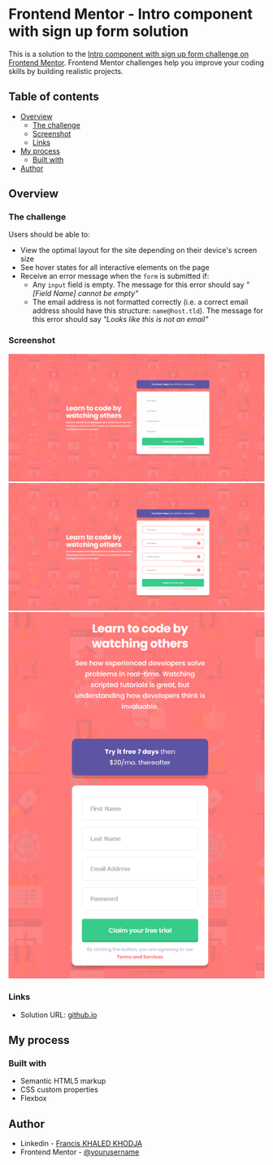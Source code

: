 # Frontend Mentor - Intro component with sign up form solution

This is a solution to the [Intro component with sign up form challenge on Frontend Mentor](https://www.frontendmentor.io/challenges/intro-component-with-signup-form-5cf91bd49edda32581d28fd1). Frontend Mentor challenges help you improve your coding skills by building realistic projects. 

## Table of contents

- [Overview](#overview)
  - [The challenge](#the-challenge)
  - [Screenshot](#screenshot)
  - [Links](#links)
- [My process](#my-process)
  - [Built with](#built-with)
- [Author](#author)

## Overview

### The challenge

Users should be able to:

- View the optimal layout for the site depending on their device's screen size
- See hover states for all interactive elements on the page
- Receive an error message when the `form` is submitted if:
  - Any `input` field is empty. The message for this error should say *"[Field Name] cannot be empty"*
  - The email address is not formatted correctly (i.e. a correct email address should have this structure: `name@host.tld`). The message for this error should say *"Looks like this is not an email"*

### Screenshot

![desktop 1](./screenshots/Intro-component-with-sign-up-form-desktop-1.png)
![desktop 2](./screenshots/Intro-component-with-sign-up-form-desktop-2.png)
![mobile](./screenshots/Intro-component-with-sign-up-form-mobile.png)

### Links

- Solution URL: [github.io](https://franciskhaledkhodja.github.io/)


## My process

### Built with

- Semantic HTML5 markup
- CSS custom properties
- Flexbox

## Author

- Linkedin - [Francis KHALED KHODJA](https://www.linkedin.com/in/francis-khaled-khodja-249b69113)
- Frontend Mentor - [@yourusername](https://www.frontendmentor.io/profile/FrancisKhaledKhodja)




